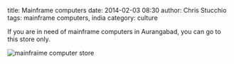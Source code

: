 title: Mainframe computers
date: 2014-02-03 08:30
author: Chris Stucchio
tags: mainframe computers, india
category: culture





If you are in need of mainframe computers in Aurangabad, you can go to this store only.

![mainfraime computer store](http://www.chrisstucchio.com/blog/2014/mainframe_computers/mainframe_computers.jpg)
